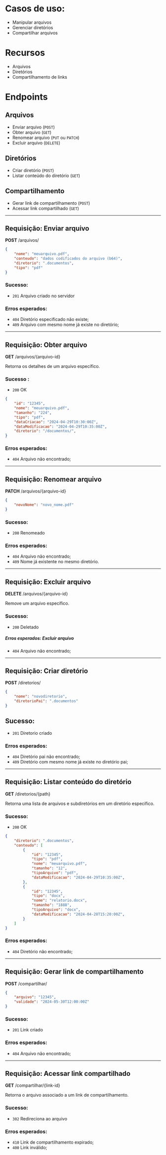 # Casos de uso:

- Manipular arquivos
- Gerenciar diretórios
- Compartilhar arquivos

# Recursos

- Arquivos
- Diretórios
- Compartilhamento de links

# Endpoints

## Arquivos

- Enviar arquivo (`POST`)
- Obter arquivo (`GET`)
- Renomear arquivo (`PUT` ou `PATCH`)
- Excluir arquivo (`DELETE`)

## Diretórios

- Criar diretório (`POST`)
- Listar conteúdo do diretório (`GET`)

## Compartilhamento

- Gerar link de compartilhamento (`POST`)
- Acessar link compartilhado (`GET`)

---

## Requisição: Enviar arquivo

**POST** /arquivos/

````json
{
    "nome": "meuarquivo.pdf",
    "conteudo": "dados codificados do arquivo (b64)",
    "diretorio": ".documentos",
    "tipo": "pdf"
}
````

### Sucesso:
- `201` Arquivo criado no servidor

### Erros esperados:

- `404` Diretório especificado não existe;
- `409` Arquivo com mesmo nome já existe no diretório;

---

## Requisição: Obter arquivo

**GET** /arquivos/{arquivo-id}

Retorna os detalhes de um arquivo específico.

### Sucesso :
- `200` OK
```json
{
    "id": "12345",
    "nome": "meuarquivo.pdf",
    "tamanho": "224",
    "tipo": "pdf",
    "dataCriacao": "2024-04-29T10:30:00Z",
    "dataModificacao": "2024-04-29T10:35:00Z",
    "diretorio": "/documentos/",
}
```

### Erros esperados:

- `404` Arquivo não encontrado;

---

## Requisição: Renomear arquivo

**PATCH** /arquivos/{arquivo-id}

````json
{
    "novoNome": "novo_nome.pdf"
}
````

### Sucesso:
- `200` Renomeado

### Erros esperados:

- `404` Arquivo não encontrado;
- `409` Nome já existente no mesmo diretório.

---

## Requisição: Excluir arquivo

**DELETE** /arquivos/{arquivo-id}

Remove um arquivo específico.

### Sucesso:

- `200` Deletado

##### Erros esperados: Excluir arquivo

- `404` Arquivo não encontrado;

---

## Requisição: Criar diretório

**POST** /diretorios/

````json
{
    "nome": "novodiretorio",
    "diretorioPai": ".documentos" 
}
````

## Sucesso:
- `201` Diretorio criado

### Erros esperados:

- `404` Diretório pai não encontrado;
- `409` Diretório com mesmo nome já existe no diretório pai;

---

## Requisição: Listar conteúdo do diretório

**GET** /diretorios/{path}

Retorna uma lista de arquivos e subdiretórios em um diretório específico.

### Sucesso:
-  `200` OK
````json
{
    "diretorio": ".documentos",
    "conteudo": [
        {
            "id": "12345",
            "tipo": "pdf",
            "nome": "meuarquivo.pdf",
            "tamanho": "12",
            "tipoArquivo": "pdf",
            "dataModificacao": "2024-04-29T10:35:00Z",
        },
        {
            "id": "12345",
            "tipo": "docx",
            "nome": "relatorio.docx",
            "tamanho": "1888",
            "tipoArquivo": "docx",
            "dataModificacao": "2024-04-28T15:20:00Z",
        }
    ]
}
````

### Erros esperados:

- `404` Diretório não encontrado;

---

## Requisição: Gerar link de compartilhamento

**POST** /compartilhar/

````json
{
    "arquivo": "12345",
    "validade": "2024-05-30T12:00:00Z"
}
````

### Sucesso:
- `201` Link criado

### Erros esperados:

- `404` Arquivo não encontrado;

---

## Requisição: Acessar link compartilhado

**GET** /compartilhar/{link-id}

Retorna o arquivo associado a um link de compartilhamento.

### Sucesso:
- `302` Redireciona ao arquivo

### Erros esperados:

- `410` Link de compartilhamento expirado;
- `400` Link inválido;
